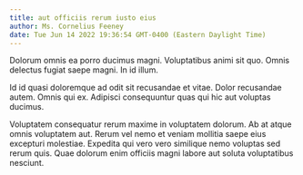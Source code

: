 ```yaml
---
title: aut officiis rerum iusto eius
author: Ms. Cornelius Feeney
date: Tue Jun 14 2022 19:36:54 GMT-0400 (Eastern Daylight Time)
---
```

Dolorum omnis ea porro ducimus magni. Voluptatibus animi sit quo. Omnis delectus fugiat saepe magni. In id illum.

 Id id quasi doloremque ad odit sit recusandae et vitae. Dolor recusandae autem. Omnis qui ex. Adipisci consequuntur quas qui hic aut voluptas ducimus.

 Voluptatem consequatur rerum maxime in voluptatem dolorum. Ab at atque omnis voluptatem aut. Rerum vel nemo et veniam mollitia saepe eius excepturi molestiae. Expedita qui vero vero similique nemo voluptas sed rerum quis. Quae dolorum enim officiis magni labore aut soluta voluptatibus nesciunt.